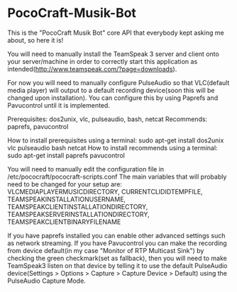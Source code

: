 PocoCraft-Musik-Bot
===================

This is the "PocoCraft Musik Bot" core API that everybody kept asking me about, so here it is!

You will need to manually install the TeamSpeak 3 server and client onto your server/machine in order to correctly start this application as intended(http://www.teamspeak.com/?page=downloads).

For now you will need to manually configure PulseAudio so that VLC(default media player) will output to a default recording device(soon this will be changed upon installation).
You can configure this by using Paprefs and Pavucontrol until it is implemented.

Prerequisites: dos2unix, vlc, pulseaudio, bash, netcat
Recommends: paprefs, pavucontrol

How to install prerequisites using a terminal: sudo apt-get install dos2unix vlc pulseaudio bash netcat
How to install recommends using a terminal: sudo apt-get install paprefs pavucontrol

You will need to manually edit the configuration file in /etc/pococraft/pococraft-scripts.conf
The main variables that will probably need to be changed for your setup are: VLCMEDIAPLAYERMUSICDIRECTORY, CURRENTCLIDIDTEMPFILE, TEAMSPEAKINSTALLATIONUSERNAME, TEAMSPEAKCLIENTINSTALLATIONDIRECTORY, TEAMSPEAKSERVERINSTALLATIONDIRECTORY, TEAMSPEAKCLIENTBINARYFILENAME

If you have paprefs installed you can enable other advanced settings such as network streaming.
If you have Pavucontrol you can make the recording from device default(in my case "Monitor of RTP Multicast Sink") by checking the green checkmark(set as fallback), then you will need to make TeamSpeak3 listen on that device by telling it to use the default PulseAudio device(Settings > Options > Capture > Capture Device > Default) using the PulseAudio Capture Mode.
